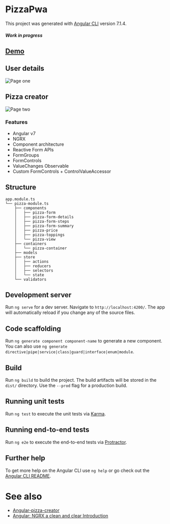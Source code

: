 # PizzaPwa

This project was generated with [Angular CLI](https://github.com/angular/angular-cli) version 7.1.4.
##### Work in progress
## [Demo](https://owlruslan.github.io/angular-pizza-ngrx-pwa)
## User details
![Page one](https://raw.githubusercontent.com/owlruslan/pizza-pwa/master/page_1.gif "Page one")
## Pizza creator
![Page two](https://raw.githubusercontent.com/owlruslan/pizza-pwa/master/page_2.gif "Page two")

### Features

* Angular v7
* NGRX
* Component architecture
* Reactive Form APIs
* FormGroups
* FormControls
* ValueChanges Observable
* Custom FormControls + ControlValueAccessor

## Structure
```
app.module.ts
└── pizza-module.ts
    ├── components
    │   ├── pizza-form
    │   ├── pizza-form-details
    │   ├── pizza-form-steps
    │   ├── pizza-form-summary
    │   ├── pizza-price
    │   ├── pizza-toppings
    │   └── pizza-view
    ├── containers
    │   └── pizza-container
    ├── models
    ├── store
    │   ├── actions
    │   ├── reducers
    │   ├── selectors
    │   └── state
    └── validators
```

## Development server

Run `ng serve` for a dev server. Navigate to `http://localhost:4200/`. The app will automatically reload if you change any of the source files.

## Code scaffolding

Run `ng generate component component-name` to generate a new component. You can also use `ng generate directive|pipe|service|class|guard|interface|enum|module`.

## Build

Run `ng build` to build the project. The build artifacts will be stored in the `dist/` directory. Use the `--prod` flag for a production build.

## Running unit tests

Run `ng test` to execute the unit tests via [Karma](https://karma-runner.github.io).

## Running end-to-end tests

Run `ng e2e` to execute the end-to-end tests via [Protractor](http://www.protractortest.org/).

## Further help

To get more help on the Angular CLI use `ng help` or go check out the [Angular CLI README](https://github.com/angular/angular-cli/blob/master/README.md).

# See also
* [Angular-pizza-creator](https://github.com/toddmotto/angular-pizza-creator)
* [Angular: NGRX a clean and clear Introduction](https://medium.com/frontend-fun/angular-ngrx-a-clean-and-clear-introduction-4ed61c89c1fc)
